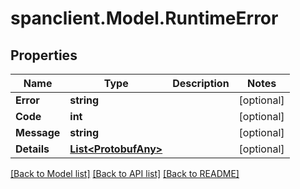 # spanclient.Model.RuntimeError
## Properties

Name | Type | Description | Notes
------------ | ------------- | ------------- | -------------
**Error** | **string** |  | [optional] 
**Code** | **int** |  | [optional] 
**Message** | **string** |  | [optional] 
**Details** | [**List&lt;ProtobufAny&gt;**](ProtobufAny.md) |  | [optional] 

[[Back to Model list]](../README.md#documentation-for-models) [[Back to API list]](../README.md#documentation-for-api-endpoints) [[Back to README]](../README.md)

